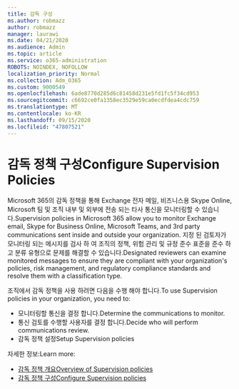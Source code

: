 ```yaml
---
title: 감독 구성
ms.author: robmazz
author: robmazz
manager: laurawi
ms.date: 04/21/2020
ms.audience: Admin
ms.topic: article
ms.service: o365-administration
ROBOTS: NOINDEX, NOFOLLOW
localization_priority: Normal
ms.collection: Adm_O365
ms.custom: 9000549
ms.openlocfilehash: 6ade8770d285d6c81458d231e5fd1fc5f34cd953
ms.sourcegitcommit: c6692ce0fa1358ec3529e59ca0ecdfdea4cdc759
ms.translationtype: MT
ms.contentlocale: ko-KR
ms.lasthandoff: 09/15/2020
ms.locfileid: "47807521"
---
```

# <a name="configure-supervision-policies"></a><span data-ttu-id="2f593-102">감독 정책 구성</span><span class="sxs-lookup"><span data-stu-id="2f593-102">Configure Supervision Policies</span></span>

<span data-ttu-id="2f593-103">Microsoft 365의 감독 정책을 통해 Exchange 전자 메일, 비즈니스용 Skype Online, Microsoft 팀 및 조직 내부 및 외부에 전송 되는 타사 통신을 모니터링할 수 있습니다.</span><span class="sxs-lookup"><span data-stu-id="2f593-103">Supervision policies in Microsoft 365 allow you to monitor Exchange email, Skype for Business Online, Microsoft Teams, and 3rd party communications sent inside and outside your organization.</span></span> <span data-ttu-id="2f593-104">지정 된 검토자가 모니터링 되는 메시지를 검사 하 여 조직의 정책, 위험 관리 및 규정 준수 표준을 준수 하 고 분류 유형으로 문제를 해결할 수 있습니다.</span><span class="sxs-lookup"><span data-stu-id="2f593-104">Designated reviewers can examine monitored messages to ensure they are compliant with your organization's policies, risk management, and regulatory compliance standards and resolve them with a classification type.</span></span>

<span data-ttu-id="2f593-105">조직에서 감독 정책을 사용 하려면 다음을 수행 해야 합니다.</span><span class="sxs-lookup"><span data-stu-id="2f593-105">To use Supervision policies in your organization, you need to:</span></span>

- <span data-ttu-id="2f593-106">모니터링할 통신을 결정 합니다.</span><span class="sxs-lookup"><span data-stu-id="2f593-106">Determine the communications to monitor.</span></span>
- <span data-ttu-id="2f593-107">통신 검토를 수행할 사용자를 결정 합니다.</span><span class="sxs-lookup"><span data-stu-id="2f593-107">Decide who will perform communications review.</span></span>
- <span data-ttu-id="2f593-108">감독 정책 설정</span><span class="sxs-lookup"><span data-stu-id="2f593-108">Setup Supervision policies</span></span>

<span data-ttu-id="2f593-109">자세한 정보:</span><span class="sxs-lookup"><span data-stu-id="2f593-109">Learn more:</span></span>

- [<span data-ttu-id="2f593-110">감독 정책 개요</span><span class="sxs-lookup"><span data-stu-id="2f593-110">Overview of Supervision policies</span></span>](https://docs.microsoft.com/microsoft-365/compliance/supervision-policies)
- [<span data-ttu-id="2f593-111">감독 정책 구성</span><span class="sxs-lookup"><span data-stu-id="2f593-111">Configure Supervision policies</span></span>](https://docs.microsoft.com/microsoft-365/compliance/configure-supervision-policies)
